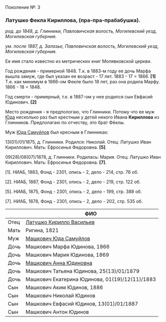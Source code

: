 Поколение №: 3

### Латушко Фекла Кириллова, (пра-пра-прабабушка).

_род. до 1848, д. Глинники, Павловичская волость, Могилевский уезд, Могилевская губерния._

_ум. после 1887, д. Залазье, Павловичская волость, Могилевский уезд, Могилевская губерния._

Ее имя стало известно из метрических книг Молявковской церкви.

Год рождения - примерной 1848. 
Т.к. в 1883-м году ее дочь Марфа вышла замуж, где был указан ее возраст - 17 лет. 1883 - 17 = 1866.
**[1]**
Т.е. как минимум в 1866-ом Фекле было 18 лет, раз она родила Марфу. 1866 - 18 = 1848. 

Год смерти - примерный, т.к. в 1887-ом у нее родился сын Евфасий Юдинович. 
**[2]**

Место рождения - я предпологаю, что Глинники. 
Потому что ее муж [Юда](/ancestors/3-Машкович-Юда-Самуилов) несколько раз был крестным у детей некого Ивана **Кириллова** из Глинников. 
Предполагаю по отчеству, это брат Фёклы.

Муж [Юда Самуйлов](/ancestors/3-Машкович-Юда-Самуилов) был кресным в Глинниках:

13(01)/01/1875, д. Глинники. Родился: Николай. Отец: Латушко Иван Кириллович. Мать: Ефросинья Федоровна. **[5]**.

09(28)/08(07)/1878, д. Глинники. Родилась: Мария. Отец: Латушко Иван Кириллович. Мать: Ефросинья Федоровна. **[7]**. 

[1]. НИАБ, 1883, Фонд - 2301, опись - 2, дело - 214, стр. 76 об.

[2]. НИАБ, 1887, Фонд - 2301, опись - 2, дело - 219, стр. 122 об.

[5]. НИАБ, 1875, Фонд - 2301, опись - 2, дело - 199,  стр. 388 об.

[7]. НИАБ, 1878, Фонд - 2301, опись - 2, дело - 202, стр. 535 об.

|      | ФИО                                                                |
|------|--------------------------------------------------------------------|
| Отец | [Латушко Кирилло Васильев](/ancestors/2-Латушко-Кирилло-Васильев)  |
| Мать | Ригина, 1821                                                       |
| Муж  | [Машкович Юда Самуйлов](/ancestors/3-Машкович-Юда-Самуилов)        |
| Дочь | Машкович Марфа Юдинова, 1866                                       |
| Дочь | Машкович Мария Юдинова, 1869                                       |
| Дочь | [Машкович Анна Юдиновна](/ancestors/4-Машкович-Анна-Юдиновна)      |
| Дочь | Машкович Татьяна Юдинова, 25(13)/01/1879                           |
| Дочь | Машкович Екатерина Юдинова, 01(19)/12(11)/1883                     |
| Сын  | Машкович Аким Юдинов, 1886                                         |
| Сын  | Машкович Николай Юдинов                                            |
| Сын  | Машкович Евфасий Юдинов, 13(01)/01/1887                            |
| Сын  | Машкович Антон Юдинов                                              |
